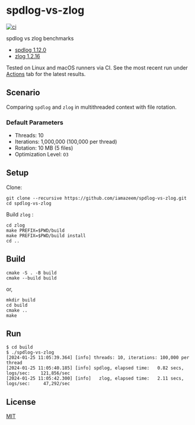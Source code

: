 # spdlog-vs-zlog

[![ci](https://github.com/iamazeem/spdlog-vs-zlog/actions/workflows/ci.yml/badge.svg)](https://github.com/iamazeem/spdlog-vs-zlog/actions/workflows/ci.yml)

spdlog vs zlog benchmarks

- [spdlog 1.12.0](https://github.com/gabime/spdlog/releases/tag/v1.12.0)
- [zlog 1.2.16](https://github.com/HardySimpson/zlog/releases/tag/1.2.16)

Tested on Linux and macOS runners via CI. See the most recent run under
[Actions](https://github.com/iamazeem/spdlog-vs-zlog/actions) tab for the latest
results.

## Scenario

Comparing `spdlog` and `zlog` in multithreaded context with file rotation.

### Default Parameters

- Threads: 10
- Iterations: 1,000,000 (100,000 per thread)
- Rotation: 10 MB (5 files)
- Optimization Level: `O3`

## Setup

Clone:

```shell
git clone --recursive https://github.com/iamazeem/spdlog-vs-zlog.git
cd spdlog-vs-zlog
```

Build `zlog` :

```shell
cd zlog
make PREFIX=$PWD/build
make PREFIX=$PWD/build install
cd ..
```

## Build

```shell
cmake -S . -B build
cmake --build build
```

or,

```shell
mkdir build
cd build
cmake ..
make
```

## Run

```shell
$ cd build
$ ./spdlog-vs-zlog
[2024-01-25 11:05:39.364] [info] threads: 10, iterations: 100,000 per thread
[2024-01-25 11:05:40.185] [info] spdlog, elapsed time:   0.82 secs, logs/sec:    121,856/sec
[2024-01-25 11:05:42.300] [info]   zlog, elapsed time:   2.11 secs, logs/sec:     47,292/sec
```

## License

[MIT](LICENSE)
